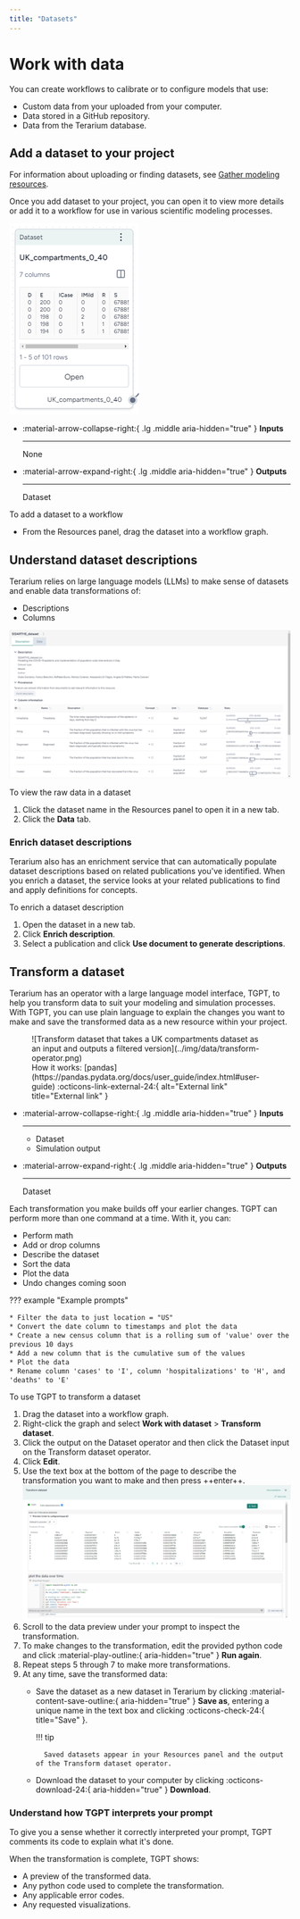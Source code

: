 ```yaml
---
title: "Datasets"
---
```


# Work with data

You can create workflows to calibrate or to configure models that use:

- Custom data from your uploaded from your computer.
- Data stored in a GitHub repository. 
- Data from the Terarium database.

## Add a dataset to your project

For information about uploading or finding datasets, see [Gather modeling resources](../modeling-resources/index.md).

Once you add dataset to your project, you can open it to view more details or add it to a workflow for use in various scientific modeling processes.

![Resource node of a SEIRD dataset for UK compartments with a 5-row preview](../img/data/data-resource.png)

<div class="grid cards" markdown>

-   :material-arrow-collapse-right:{ .lg .middle aria-hidden="true" } __Inputs__

    ---

    None

-   :material-arrow-expand-right:{ .lg .middle aria-hidden="true" } __Outputs__

    ---

    Dataset

</div>

<p class="procedure">To add a dataset to a workflow</p>

- From the Resources panel, drag the dataset into a workflow graph.

## Understand dataset descriptions

Terarium relies on large language models (LLMs) to make sense of datasets and enable data transformations of:

- Descriptions
- Columns

![Metadata and column summaries for a SIDARTHE dataset](../img/data/data-details.png)

<p class="procedure">To view the raw data in a dataset</p>

1. Click the dataset name in the Resources panel to open it in a new tab.
2. Click the **Data** tab.

### Enrich dataset descriptions

Terarium also has an enrichment service that can automatically populate dataset descriptions based on related publications you've identified. When you enrich a dataset, the service looks at your related publications to find and apply definitions for concepts.

<p class="procedure">To enrich a dataset description</p>

1. Open the dataset in a new tab.
1. Click **Enrich description**.
2. Select a publication and click **Use document to generate descriptions**. 

## Transform a dataset

Terarium has an operator with a large language model interface, TGPT, to help you transform data to suit your modeling and simulation processes. With TGPT, you can use plain language to explain the changes you want to make and save the transformed data as a new resource within your project. 

<figure markdown>![Transform dataset that takes a UK compartments dataset as an input and outputs a filtered version](../img/data/transform-operator.png)<figcaption markdown>How it works: [pandas](https://pandas.pydata.org/docs/user_guide/index.html#user-guide) :octicons-link-external-24:{ alt="External link" title="External link" }</figcaption></figure>

<div class="grid cards" markdown>

-   :material-arrow-collapse-right:{ .lg .middle aria-hidden="true" } __Inputs__

    ---

    - Dataset
    - Simulation output

-   :material-arrow-expand-right:{ .lg .middle aria-hidden="true" } __Outputs__

    ---

    Dataset

</div>

Each transformation you make builds off your earlier changes. TGPT can perform more than one command at a time. With it, you can:

+ Perform math
+ Add or drop columns
+ Describe the dataset
+ Sort the data
+ Plot the data
+ Undo changes <span class="md-tag">coming soon</span>

??? example "Example prompts"

    * Filter the data to just location = "US"
    * Convert the date column to timestamps and plot the data
    * Create a new census column that is a rolling sum of 'value' over the previous 10 days
    * Add a new column that is the cumulative sum of the values 
    * Plot the data
    * Rename column 'cases' to 'I', column 'hospitalizations' to 'H', and 'deaths' to 'E' 

<p class="procedure">To use TGPT to transform a dataset</p>

1. Drag the dataset into a workflow graph.
2. Right-click the graph and select **Work with dataset** > **Transform dataset**.
3. Click the output on the Dataset operator and then click the Dataset input on the Transform dataset operator.
4. Click **Edit**.
5. Use the text box at the bottom of the page to describe the transformation you want to make and then press ++enter++.
   ![TGPT with a prompt and python code to filter convert a date column to timestamps](../img/data/transform.jpg)
6. Scroll to the data preview under your prompt to inspect the transformation.
7. To make changes to the transformation, edit the provided python code and click :material-play-outline:{ aria-hidden="true" } **Run again**.
8. Repeat steps 5 through 7 to make more transformations. 
9. At any time, save the transformed data:
    - Save the dataset as a new dataset in Terarium by clicking :material-content-save-outline:{ aria-hidden="true" } **Save as**, entering a unique name in the text box and clicking :octicons-check-24:{ title="Save" }.
    
        !!! tip
    
            Saved datasets appear in your Resources panel and the output of the Transform dataset operator.

    - Download the dataset to your computer by clicking :octicons-download-24:{ aria-hidden="true" } **Download**.

### Understand how TGPT interprets your prompt

To give you a sense whether it correctly interpreted your prompt, TGPT comments its code to explain what it's done. 

<!-- - Its thoughts about your prompt (*I need to filter the dataset to only include rows with location equal to 'US'*)
- How it intends to perform the transformation (*DatasetToolset.generate_python_code*)

You can show or hide these thoughts at any time by clicking :fontawesome-regular-eye:{ title="Show/Hide Thought"}.

??? tip "Always show or hide thoughts"

    To always show or hide thoughts, click :octicons-gear-24:{ title="Chat options" } > **Auto hide chat thoughts** / **Do not auto hide chat thoughts**. -->

When the transformation is complete, TGPT shows:

- A preview of the transformed data.
- Any python code used to complete the transformation.
- Any applicable error codes.
- Any requested visualizations.
